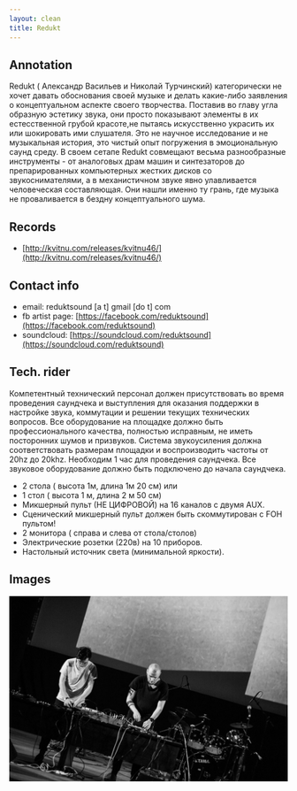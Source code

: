 ```yaml
---
layout: clean
title: Redukt
---
```


## Annotation

Redukt ( Александр Васильев и Николай Турчинский) категорически не хочет давать
обоснования своей музыке и делать какие-либо заявления о концептуальном аспекте
своего творчества. Поставив во главу угла образную эстетику звука, они просто
показывают элементы в их естесственной грубой красоте,не пытаясь искусственно
украсить их или шокировать ими слушателя. Это не научное исследование и не
музыкальная история, это чистый опыт погружения в эмоциональную саунд среду. В
своем сетапе Redukt совмещают весьма разнообразные инструменты - от аналоговых
драм машин и синтезаторов до препарированных компьютерных жестких дисков со
звукоснимателями, а в механистичном звуке явно улавливается человеческая
составляющая. Они нашли именно ту грань, где музыка не проваливается в бездну
концептуального шума.

## Records

- [http://kvitnu.com/releases/kvitnu46/](http://kvitnu.com/releases/kvitnu46/)

## Contact info

- email: reduktsound [a t] gmail [do t] com
- fb artist page: [https://facebook.com/reduktsound](https://facebook.com/reduktsound)
- soundcloud: [https://soundcloud.com/reduktsound](https://soundcloud.com/reduktsound)

## Tech. rider

Компетентный технический персонал должен присутствовать во время проведения
саундчека и выступления для оказания поддержки в настройке звука, коммутации и
решении текущих технических вопросов.
Все оборудование на площадке должно быть профессионального качества, полностью
исправным, не иметь посторонних шумов и призвуков.
Система звукоусиления должна соответствовать размерам площадки и воспроизводить
частоты от 20hz до 20khz.
Необходим 1 час для проведения саундчека. Все звуковое оборудование должно быть
подключено до начала саундчека.

- 2 стола ( высота 1м, длина 1м 20 см) или
- 1 стол ( высота 1 м, длина 2 м 50 см)
- Микшерный пульт (НЕ ЦИФРОВОЙ) на 16 каналов с двумя AUX.
- Сценический микшерный пульт должен быть скоммутирован с FOH пультом!
- 2 монитора ( справа и слева от стола/столов)
- Электрические розетки (220в) на 10 приборов.
- Настольный источник света (минимальной яркости).

## Images

<a href="/img/redukt/1.jpg" target="_blank"><img src="/img/redukt/1.jpg"></a>
